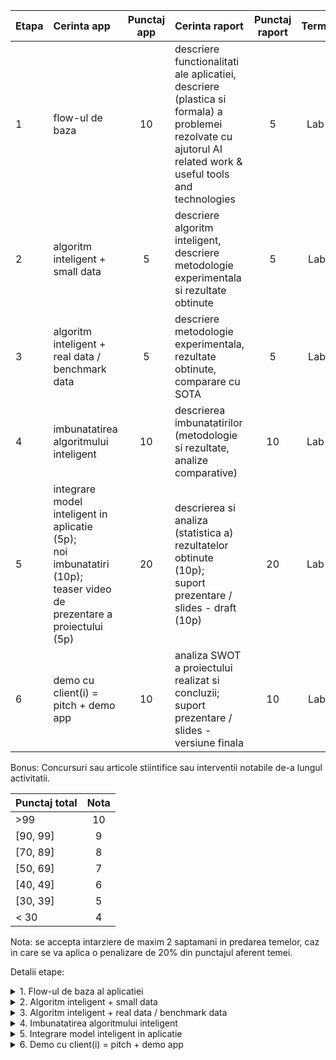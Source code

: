 


| Etapa |  Cerinta app | Punctaj app| Cerinta raport | Punctaj raport | Termen |
| :--- | :--- | :---: | :--- |:---: |:---: |
| 1 | flow-ul de baza   | 10    | descriere functionalitati  ale aplicatiei,  <br/>  descriere (plastica si formala) a problemei rezolvate cu ajutorul AI  <br/>  related work & useful tools and technologies | 5 | Lab 2 |
| 2 | algoritm inteligent + small data | 5 | descriere algoritm inteligent, descriere metodologie experimentala si rezultate obtinute	| 5 | Lab3 |	
| 3| algoritm inteligent + real data / benchmark data | 5 | descriere metodologie experimentala, rezultate obtinute, comparare cu SOTA	| 5 | Lab4 |	
| 4 | imbunatatirea algoritmului inteligent   | 10 | descrierea imbunatatirilor (metodologie si rezultate, analize comparative) | 10 | Lab 5 |
| 5 | integrare model inteligent in aplicatie (5p); <br/> noi imbunatatiri (10p);<br/> teaser video de prezentare a proiectului (5p) | 20 |  descrierea si analiza (statistica a) rezultatelor obtinute (10p);  <br/> suport prezentare / slides - draft (10p)| 20 | Lab 6 |
| 6 | demo cu client(i) = pitch + demo app | 10 | analiza SWOT a proiectului realizat si concluzii; <br/> suport prezentare / slides - versiune finala | 10 | Lab7 |

Bonus: Concursuri sau articole stiintifice sau interventii notabile de-a lungul activitatii.


| Punctaj total | Nota |
| :--- | :---: | 
| >99 | 10 |
| [90, 99] |  9 |
| [70, 89] | 8 |
| [50, 69] | 7 |
| [40, 49] | 6 |
| [30, 39] | 5 |
| < 30 | 4 |

Nota: se accepta intarziere de maxim 2 saptamani in predarea temelor, caz in care se va aplica o penalizare de 20% din punctajul aferent temei.

Detalii etape:
<details>
    <summary> 1. Flow-ul de baza al aplicatiei </summary>

- Functionalitati de baza ale aplicatiei - o app simpla care va integra AI-ul; pentru moment "predictia facuta de AI" e hard-codata manual (la final se va inlocui cu cel mai bun model obtinut)
- Descrierea problemei rezolvate cu ajutorul AI (plastica si formala) - ce anume se rezolva, de ce e important, cine sunt utilizatorii, care sunt datele de intrare si iesire (ce tip de date se utilizeaza), cum se masoara performanta rezolvarii prolemei cu AI-ul
- Related work & useful tools and technologies - se vor descrie pe scurt cel putin 2 * n (n e nr de membrii ai echipei) lucrari relevante (articole, bloguri, proiecte open-source) care au legatura cu problema rezolvata: se vor urmari detalii precum: 
    - ce date s-au folosit, 
    - ce algoritmi de AI s-au folosit
    - ce performante s-au obtinut 
    - ce librarii/tehnologii s-au folosit si daca ofera Git-ul aferent abordarii propuse
</details>

<details>
    <summary> 2. Algoritm inteligent + small data </summary>

- se va cauta un set de date mic care sa fie relevant pentru problema propusa - de preferat un set de date real dar mic (ex: 100-200 de exemple); se va descrie sursa datelor si modul in care au fost colectate; daca se foloseste un set de date real, se vor respecta toate regulile etice si legale privind utilizarea datelor (ex: GDPR, drepturi de autor, etc.)
- se va alege un algoritm de AI (machine learning/deep learning) care sa rezolve problema propusa; se va implementa si antrena un model folosind un set mic de date (small data) - de exemplu, un set de date sintetic, sau un set de date real dar mic (ex: 100-200 de exemple); se poate porni antrenarea de la 0 sau se poate folosi transfer learning (pornind de la un model pre-antrenat pe un set de date similar cu cel folosit in proiect)
- descriere si scurta EDA a datelor
- Descriere algoritm inteligent - se va descrie pe scurt algoritmul ales, motivatia alegerii lui, librariile folosite, etc.
- Descriere metodologie experimentala si rezultate obtinute - se vor descrie detalii precum: 
    - cum s-a impartit setul mic de date (train/val/test), 
    - ce metrici s-au folosit pentru evaluare, 
    - ce hiperparametri s-au folosit, 
    - ce rezultate s-au obtinut (metrici + cateva exemple corect/gresit prezise)
</details>

<details>
    <summary> 3. Algoritm inteligent + real data / benchmark data </summary>

- se va re-folosi setul de date de la pasul2 (dar tot setul) sau se va cauta un set mare de date
- se va relua etapa 2, dar se va folosi un set de date real (de preferat benchmark) pentru antrenarea si testarea modelului; se poate porni antrenarea de la 0 sau se poate folosi transfer learning (pornind de la un model pre-antrenat pe un set de date similar cu cel folosit in proiect)
- descriere si scurta EDA a datelor
- Descriere si documentare metodologie experimentala si rezultate obtinute - se vor descrie detalii precum: 
    - cum s-a impartit setul real de date (train/val/test), 
    - ce metrici s-au folosit pentru evaluare, 
    - ce hiperparametri s-au folosit, 
    - ce rezultate s-au obtinut (metrici + cateva exemple corect/gresit prezise)
- Comparare cu SOTA - se vor compara rezultatele obtinute cu cele din lucrarile relevante descrise la pasul 1
</details>

<details>
    <summary>4. Imbunatatirea algoritmului inteligent </summary>

- se vor face imbunatatiri ale algoritmului inteligent, dpdv a calitatii procesului de rezolvare a problemei (optimizarea AI-ului) si/sau dpdv a complexitatii (complexitatea temporala/spatiala, portabilitatea, etc.); se pot incerca diferite abordari, precum: 
    - schimbarea arhitecturii modelului (ex: mai multe/mai putine straturi, alte tipuri de straturi, etc.)
    - schimbarea hiperparametrilor (ex: rata de invatare, dimensiunea batch-ului, etc.)
    - augmentarea datelor (ex: rotiri, translatii, etc. pentru imagini, SMOTE pentru date tabelare, etc.)
    - folosirea unor tehnici de regularizare (ex: dropout, weight decay, etc.)
    - folosirea unor tehnici de optimizare (ex: Adam, RMSprop, etc.)
    - folosirea unor tehnici de reducere a dimensionalitatii (ex: PCA, t-SNE, etc.)
    - folosirea unor tehnici de ensembling (ex: bagging, boosting, stacking, etc.)
- se vor analiza modelele obtinute pe baza a cel putin 3 criterii:
    - performanta (accuracy, IoU, eroare, loss, etc)
    - dimensiune / viteza 
    - transparenta / capacitate de explicare (explainability - folosind modele precum LIME, SHAP, GradCAM, ProtoNets, etc) 
si se va alege cel mai bun model pentru a fi integrat in aplicatie la pasul 5 
- Descrierea imbunatatirilor (metodologie si rezultate, analize comparative) - se vor descrie detalii precum:
    - ce imbunatatiri s-au facut,
    - cum s-a impartit setul real de date (train/val/test), 
    - ce metrici s-au folosit pentru evaluare, 
    - ce hiperparametri s-au folosit, 
    - ce rezultate s-au obtinut (metrici + cateva exemple corect/gresit prezise)
    - comparatie cu rezultatele obtinute la pasul 3
- Nota: o parte din imbunatatiri pot fi incluse si in etapa 5.
</details>

<details>
    <summary>5. Integrare model inteligent in aplicatie </summary>

- se vor realiza si documenta imbunatatiri / optimziari ale modelelor de AI
- se va integra si testa cel mai bun model obtinut la pasul 4 in aplicatia dezvoltata la pasul 1 / aplicatia dezvoltata de colegii de la PPI 
- se va realiza un video scurt (1-2 minute) care sa prezinte pe scurt problema rezolvata, solutia propusa, si rezultatele obtinute; se va pune accent pe partea vizuala, astfel incat sa fie atractiv pentru potentiali utilizatori sau clienti
- se vor documenta si analiza noile rezultate obtinute (imbunatatiri)
- se va pregati suportul pentru prezentarea finala (draft); se vor include slide-uri care sa prezinte pe scurt: 
    - problema abordata si provocarile ei, 
    - solutia propusa,
    - rezultatele obtinute - se va pune accent pe partea vizuala, astfel incat sa fie atractiv pentru potentiali utilizatori sau clienti    
</details>

<details>
    <summary>6. Demo cu client(i) = pitch + demo app</summary>

- se va realiza o prezentare (pitch) de 5-10 minute in care se va prezenta pe scurt: 
    - problema abordata si provocarile ei, 
    - solutia propusa,
    - rezultatele obtinute - se va pune accent pe partea vizuala, astfel incat sa fie atractiv pentru potentiali utilizatori sau clienti    
- se va face un demo al aplicatiei dezvoltate, in care se va arata cum functioneaza aplicatia si cum se foloseste modelul inteligent integrat in ea
</details>